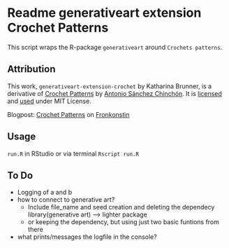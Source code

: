 # Readme generativeart extension Crochet Patterns

This script wraps the R-package `generativeart` around `Crochets patterns`.

## Attribution

This work, `generativeart-extension-crochet` by Katharina Brunner, is a derivative of [Crochet Patterns](https://github.com/aschinchon/crochet-patterns) by [Antonio Sánchez Chinchón](https://github.com/aschinchon). It is [licensed]() and [used](https://github.com/aschinchon/crochet-patterns/blob/master/LICENSE) under MIT License.

Blogpost: [Crochet Patterns](https://fronkonstin.com/2018/10/14/crochet-patterns/) on [Fronkonstin](https://fronkonstin.com/)

## Usage

`run.R` in RStudio or via terminal `Rscript run.R`

## To Do
- Logging of a and b
- how to connect to generative art? 
  - Include file_name and seed creation and deleting the dependecy library(generative art) --> lighter package
  - or keeping the dependency, but using just two basic funtions from there
- what prints/messages the logfile in the console?